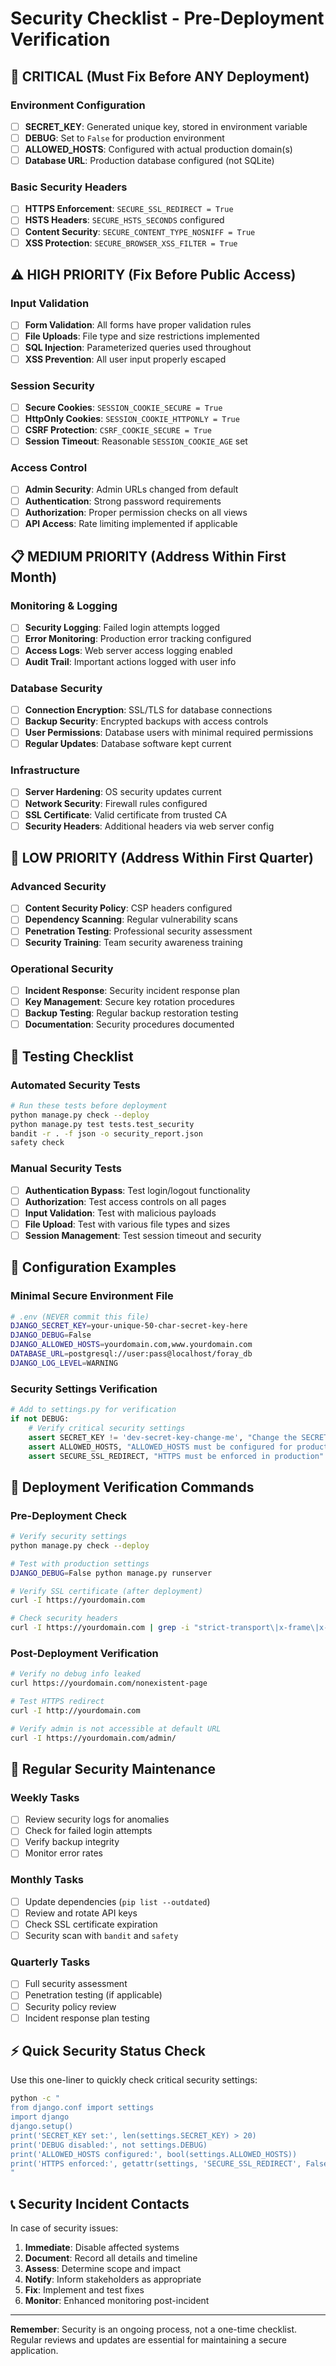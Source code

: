 # Security Checklist - Pre-Deployment Verification

## 🔴 CRITICAL (Must Fix Before ANY Deployment)

### Environment Configuration
- [ ] **SECRET_KEY**: Generated unique key, stored in environment variable
- [ ] **DEBUG**: Set to `False` for production environment  
- [ ] **ALLOWED_HOSTS**: Configured with actual production domain(s)
- [ ] **Database URL**: Production database configured (not SQLite)

### Basic Security Headers
- [ ] **HTTPS Enforcement**: `SECURE_SSL_REDIRECT = True`
- [ ] **HSTS Headers**: `SECURE_HSTS_SECONDS` configured
- [ ] **Content Security**: `SECURE_CONTENT_TYPE_NOSNIFF = True`
- [ ] **XSS Protection**: `SECURE_BROWSER_XSS_FILTER = True`

## ⚠️ HIGH PRIORITY (Fix Before Public Access)

### Input Validation
- [ ] **Form Validation**: All forms have proper validation rules
- [ ] **File Uploads**: File type and size restrictions implemented
- [ ] **SQL Injection**: Parameterized queries used throughout
- [ ] **XSS Prevention**: All user input properly escaped

### Session Security  
- [ ] **Secure Cookies**: `SESSION_COOKIE_SECURE = True`
- [ ] **HttpOnly Cookies**: `SESSION_COOKIE_HTTPONLY = True`
- [ ] **CSRF Protection**: `CSRF_COOKIE_SECURE = True`
- [ ] **Session Timeout**: Reasonable `SESSION_COOKIE_AGE` set

### Access Control
- [ ] **Admin Security**: Admin URLs changed from default
- [ ] **Authentication**: Strong password requirements
- [ ] **Authorization**: Proper permission checks on all views
- [ ] **API Access**: Rate limiting implemented if applicable

## 📋 MEDIUM PRIORITY (Address Within First Month)

### Monitoring & Logging
- [ ] **Security Logging**: Failed login attempts logged
- [ ] **Error Monitoring**: Production error tracking configured
- [ ] **Access Logs**: Web server access logging enabled
- [ ] **Audit Trail**: Important actions logged with user info

### Database Security
- [ ] **Connection Encryption**: SSL/TLS for database connections
- [ ] **Backup Security**: Encrypted backups with access controls
- [ ] **User Permissions**: Database users with minimal required permissions
- [ ] **Regular Updates**: Database software kept current

### Infrastructure
- [ ] **Server Hardening**: OS security updates current
- [ ] **Network Security**: Firewall rules configured
- [ ] **SSL Certificate**: Valid certificate from trusted CA
- [ ] **Security Headers**: Additional headers via web server config

## 🔧 LOW PRIORITY (Address Within First Quarter)

### Advanced Security
- [ ] **Content Security Policy**: CSP headers configured
- [ ] **Dependency Scanning**: Regular vulnerability scans
- [ ] **Penetration Testing**: Professional security assessment
- [ ] **Security Training**: Team security awareness training

### Operational Security
- [ ] **Incident Response**: Security incident response plan
- [ ] **Key Management**: Secure key rotation procedures
- [ ] **Backup Testing**: Regular backup restoration testing
- [ ] **Documentation**: Security procedures documented

## 🧪 Testing Checklist

### Automated Security Tests
```bash
# Run these tests before deployment
python manage.py check --deploy
python manage.py test tests.test_security
bandit -r . -f json -o security_report.json
safety check
```

### Manual Security Tests
- [ ] **Authentication Bypass**: Test login/logout functionality
- [ ] **Authorization**: Test access controls on all pages
- [ ] **Input Validation**: Test with malicious payloads
- [ ] **File Upload**: Test with various file types and sizes
- [ ] **Session Management**: Test session timeout and security

## 📝 Configuration Examples

### Minimal Secure Environment File
```bash
# .env (NEVER commit this file)
DJANGO_SECRET_KEY=your-unique-50-char-secret-key-here
DJANGO_DEBUG=False
DJANGO_ALLOWED_HOSTS=yourdomain.com,www.yourdomain.com
DATABASE_URL=postgresql://user:pass@localhost/foray_db
DJANGO_LOG_LEVEL=WARNING
```

### Security Settings Verification
```python
# Add to settings.py for verification
if not DEBUG:
    # Verify critical security settings
    assert SECRET_KEY != 'dev-secret-key-change-me', "Change the SECRET_KEY!"
    assert ALLOWED_HOSTS, "ALLOWED_HOSTS must be configured for production"
    assert SECURE_SSL_REDIRECT, "HTTPS must be enforced in production"
```

## 🚨 Deployment Verification Commands

### Pre-Deployment Check
```bash
# Verify security settings
python manage.py check --deploy

# Test with production settings
DJANGO_DEBUG=False python manage.py runserver

# Verify SSL certificate (after deployment)
curl -I https://yourdomain.com

# Check security headers
curl -I https://yourdomain.com | grep -i "strict-transport\|x-frame\|x-content"
```

### Post-Deployment Verification
```bash
# Verify no debug info leaked
curl https://yourdomain.com/nonexistent-page

# Test HTTPS redirect
curl -I http://yourdomain.com

# Verify admin is not accessible at default URL
curl -I https://yourdomain.com/admin/
```

## 🔄 Regular Security Maintenance

### Weekly Tasks
- [ ] Review security logs for anomalies
- [ ] Check for failed login attempts
- [ ] Verify backup integrity
- [ ] Monitor error rates

### Monthly Tasks  
- [ ] Update dependencies (`pip list --outdated`)
- [ ] Review and rotate API keys
- [ ] Check SSL certificate expiration
- [ ] Security scan with `bandit` and `safety`

### Quarterly Tasks
- [ ] Full security assessment
- [ ] Penetration testing (if applicable)
- [ ] Security policy review
- [ ] Incident response plan testing

## ⚡ Quick Security Status Check

Use this one-liner to quickly check critical security settings:

```bash
python -c "
from django.conf import settings
import django
django.setup()
print('SECRET_KEY set:', len(settings.SECRET_KEY) > 20)
print('DEBUG disabled:', not settings.DEBUG)
print('ALLOWED_HOSTS configured:', bool(settings.ALLOWED_HOSTS))
print('HTTPS enforced:', getattr(settings, 'SECURE_SSL_REDIRECT', False))
"
```

## 📞 Security Incident Contacts

In case of security issues:
1. **Immediate**: Disable affected systems
2. **Document**: Record all details and timeline  
3. **Assess**: Determine scope and impact
4. **Notify**: Inform stakeholders as appropriate
5. **Fix**: Implement and test fixes
6. **Monitor**: Enhanced monitoring post-incident

---

**Remember**: Security is an ongoing process, not a one-time checklist. Regular reviews and updates are essential for maintaining a secure application.